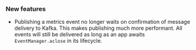 ### New features

- Publishing a metrics event no longer waits on confirmation of message delivery to Kafka. This makes publishing much more performant. All events will still be delivered as long as an app awaits `EventManager.aclose` in its lifecycle.
